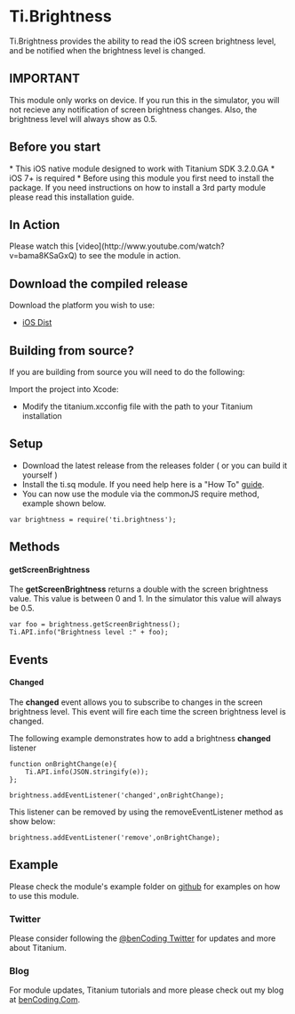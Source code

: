 <h1>Ti.Brightness</h1>

Ti.Brightness provides the ability to read the iOS screen brightness level, and be notified when the brightness level is changed.

<h2>IMPORTANT</h2>

This module only works on device.  If you run this in the simulator, you will not recieve any notification of screen brightness changes. Also, the brightness level will always show as 0.5.

<h2>Before you start</h2>
* This iOS native module designed to work with Titanium SDK 3.2.0.GA
* iOS 7+ is required
* Before using this module you first need to install the package. If you need instructions on how to install a 3rd party module please read this installation guide.


<h2>In Action</h2>
Please watch this [video](http://www.youtube.com/watch?v=bama8KSaGxQ) to see the module in action.

<h2>Download the compiled release</h2>

Download the platform you wish to use:

* [iOS Dist](https://github.com/benbahrenburg/Ti.Brightness/tree/master/dist)

<h2>Building from source?</h2>

If you are building from source you will need to do the following:

Import the project into Xcode:

* Modify the titanium.xcconfig file with the path to your Titanium installation


<h2>Setup</h2>

* Download the latest release from the releases folder ( or you can build it yourself )
* Install the ti.sq module. If you need help here is a "How To" [guide](https://wiki.appcelerator.org/display/guides/Configuring+Apps+to+Use+Modules). 
* You can now use the module via the commonJS require method, example shown below.

~~~
var brightness = require('ti.brightness');
~~~

<h2>Methods</h2>

<h4>getScreenBrightness</h4>

The <b>getScreenBrightness</b> returns a double with the screen brightness value.  This value is between 0 and 1.  In the simulator this value will always be 0.5.

~~~
var foo = brightness.getScreenBrightness();
Ti.API.info("Brightness level :" + foo);
~~~

<h2>Events</h2>

<h4>Changed</h4>

The <b>changed</b> event allows you to subscribe to changes in the screen brightness level.  This event will fire each time the screen brightness level is changed.

The following example demonstrates how to add a brightness <b>changed</b> listener

~~~
function onBrightChange(e){
	Ti.API.info(JSON.stringify(e));
};

brightness.addEventListener('changed',onBrightChange);
~~~


This listener can be removed by using the removeEventListener method as show below:

~~~
brightness.addEventListener('remove',onBrightChange);
~~~

<h2>Example</h2>

Please check the module's example folder on [github](https://github.com/benbahrenburg/Ti.Brightness/tree/master/example) for examples on how to use this module.

<h3>Twitter</h3>

Please consider following the [@benCoding Twitter](http://www.twitter.com/benCoding) for updates 
and more about Titanium.

<h3>Blog</h3>

For module updates, Titanium tutorials and more please check out my blog at [benCoding.Com](http://benCoding.com).
